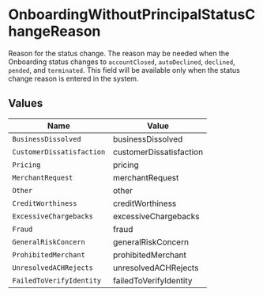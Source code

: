# OnboardingWithoutPrincipalStatusChangeReason

Reason for the status change. The reason may be needed when the Onboarding status changes to `accountClosed`, `autoDeclined`, `declined`, `pended`, and `terminated`. This field will be available only when the status change reason is entered in the system.


## Values

| Name                      | Value                     |
| ------------------------- | ------------------------- |
| `BusinessDissolved`       | businessDissolved         |
| `CustomerDissatisfaction` | customerDissatisfaction   |
| `Pricing`                 | pricing                   |
| `MerchantRequest`         | merchantRequest           |
| `Other`                   | other                     |
| `CreditWorthiness`        | creditWorthiness          |
| `ExcessiveChargebacks`    | excessiveChargebacks      |
| `Fraud`                   | fraud                     |
| `GeneralRiskConcern`      | generalRiskConcern        |
| `ProhibitedMerchant`      | prohibitedMerchant        |
| `UnresolvedACHRejects`    | unresolvedACHRejects      |
| `FailedToVerifyIdentity`  | failedToVerifyIdentity    |
